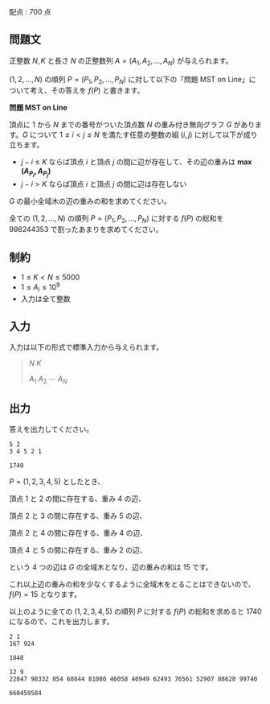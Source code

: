 配点 : $700$ 点

## 問題文

正整数 $N,K$ と長さ $N$ の正整数列 $A=(A_{1},A_{2},\dots,A_{N})$ が与えられます。

$(1,2,\dots ,N)$ の順列 $P=(P_{1},P_{2},\dots ,P_{N})$ に対して以下の「問題 MST on Line」について考え、その答えを $f(P)$ と書きます。

**問題 MST on Line**

頂点に $1$ から $N$ までの番号がついた頂点数 $N$ の重み付き無向グラフ $G$ があります。$G$ について $1\leq i\lt j\leq N$ を満たす任意の整数の組 $(i,j)$ に対して以下が成り立ちます。

- $j-i\leq K$ ならば頂点 $i$ と頂点 $j$ の間に辺が存在して、その辺の重みは **$\max(A_{P_{i}},A_{P_{j}})$**
- $j-i\gt K$ ならば頂点 $i$ と頂点 $j$ の間に辺は存在しない

$G$ の最小全域木の辺の重みの和を求めてください。

全ての $(1,2,\dots ,N)$ の順列 $P=(P_{1},P_{2},\dots ,P_{N})$ に対する $f(P)$ の総和を $998244353$ で割ったあまりを求めてください。

## 制約

- $1\leq K\lt N\leq 5000$
- $1\leq A_{i}\leq 10^{9}$
- 入力は全て整数

## 入力

入力は以下の形式で標準入力から与えられます。

> $N$ $K$
> 
> $A_{1}$ $A_{2}$ $\cdots$ $A_{N}$

## 出力

答えを出力してください。

```input1
5 2
3 4 5 2 1
```

```output1
1740
```

$P=(1,2,3,4,5)$ としたとき、

頂点 $1$ と $2$ の間に存在する、重み $4$ の辺、

頂点 $2$ と $3$ の間に存在する、重み $5$ の辺、

頂点 $2$ と $4$ の間に存在する、重み $4$ の辺、

頂点 $4$ と $5$ の間に存在する、重み $2$ の辺、

という $4$ つの辺は $G$ の全域木となり、辺の重みの和は $15$ です。

これ以上辺の重みの和を少なくするように全域木をとることはできないので、$f(P)=15$ となります。

以上のように全ての $(1,2,3,4,5)$ の順列 $P$ に対する $f(P)$ の総和を求めると $1740$ になるので、これを出力します。

```input2
2 1
167 924
```

```output2
1848
```

```input3
12 9
22847 98332 854 68844 81080 46058 40949 62493 76561 52907 88628 99740
```

```output3
660459584
```